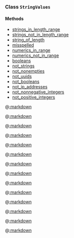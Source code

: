 ### Class ```StringValues```

#### Methods

- [strings_in_length_range](#method-strings_in_length_range)
- [strings_not_in_length_range](#method-strings_not_in_length_range)
- [string_of_length](#method-string_of_length)
- [misspelled](#method-misspelled)
- [numerics_in_range](#method-numerics_in_range)
- [numerics_not_in_range](#method-numerics_not_in_range)
- [booleans](#method-booleans)
- [not_strings](#method-not_strings)
- [not_nonempties](#method-not_nonempties)
- [not_uuids](#method-not_uuids)
- [not_booleans](#method-not_booleans)
- [not_ip_addresses](#method-not_ip_addresses)
- [not_nonnegative_integers](#method-not_nonnegative_integers)
- [not_positive_integers](#method-not_positive_integers)

@[:markdown](strings_in_length_range/template.md)

@[:markdown](strings_not_in_length_range/template.md)

@[:markdown](string_of_length/template.md)

@[:markdown](misspelled/template.md)

@[:markdown](numerics_in_range/template.md)

@[:markdown](numerics_not_in_range/template.md)

@[:markdown](booleans/template.md)

@[:markdown](not_strings/template.md)

@[:markdown](not_nonempties/template.md)

@[:markdown](not_uuids/template.md)

@[:markdown](not_booleans/template.md)

@[:markdown](not_ip_addresses/template.md)

@[:markdown](not_nonnegative_integers/template.md)

@[:markdown](not_positive_integers/template.md)
